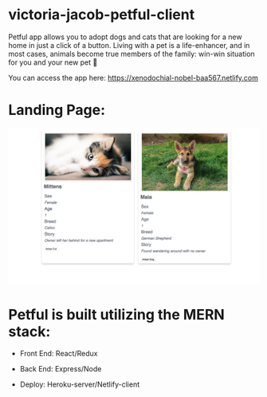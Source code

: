 # victoria-jacob-petful-client

Petful app allows you to adopt dogs and cats that are looking for a new home in just a click of a button. Living with a pet is a life-enhancer, and in most cases, animals become true members of the family: win-win situation for you and your new pet :dog:

You can access the app here: https://xenodochial-nobel-baa567.netlify.com


# Landing Page:

![Landing Page](https://github.com/thinkful-ei19/victoria-jacob-petful-client/blob/master/public/screenshots/Screen%20Shot%202018-05-25%20at%2022.10.20.png)

# Petful is built utilizing the MERN stack:

* Front End: React/Redux

* Back End: Express/Node

* Deploy: Heroku-server/Netlify-client
